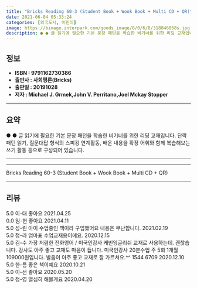 ```yaml
---
title: "Bricks Reading 60-3 (Student Book + Wook Book + Multi CD + QR)"
date: 2021-06-04 05:33:24
categories: [외국도서, 어린이]
image: https://bimage.interpark.com/goods_image/6/0/6/8/318846068s.jpg
description: ● ● 글 읽기에 필요한 기본 문장 패턴을 학습한 비기너를 위한 리딩 교재입니다. 단락 패턴 읽기, 질문대답 형식의 스피킹 연계활동, 배운 내용을 확장 어휘와 함께 복습해보는 쓰기 활동 등으로 구성되어 있습니다.
---
```


## **정보**

- **ISBN : 9791162730386**
- **출판사 : 사회평론(Bricks)**
- **출판일 : 20191028**
- **저자 : Michael J. Grmek,John V. Perritano,Joel Mckay Stopper**

------



## **요약**

●  ●  글 읽기에 필요한 기본 문장 패턴을 학습한 비기너를 위한 리딩 교재입니다. 단락 패턴 읽기, 질문대답 형식의 스피킹 연계활동, 배운 내용을 확장 어휘와 함께 복습해보는 쓰기 활동 등으로 구성되어 있습니다.

------



------


Bricks Reading 60-3 (Student Book + Wook Book + Multi CD + QR) 

------


## **리뷰** 

5.0 이-대 좋아요 2021.04.25 <br/>0.0 임-현 좋아요 2021.04.11 <br/>5.0 성-린 아이 수업중인 책이라 구입했어요 내용은 무난합니다. 2021.02.19 <br/>5.0 정-라 엄마표 수업교재용이에요. 2020.12.15 <br/>5.0 김-수 가장 저렴한 전화영어 / 미국인강사 케빈잉글리쉬 교재로 사용하는데. 괜찮습니다. 강사도 아주 좋고 교재도 마음이 듭니다.  미국인강사 20분수업 주 5회 1개월 109000원입니다. 발음이 아주 좋고 교재로 잘 가르쳐요.^^ 1544 6709 2020.12.10 <br/>5.0 한-름 좋은 책이예요 2020.10.21 <br/>5.0 이-선 좋아요 2020.05.20 <br/>5.0 정-영 열심히 해볼게요 2020.04.20 <br/>